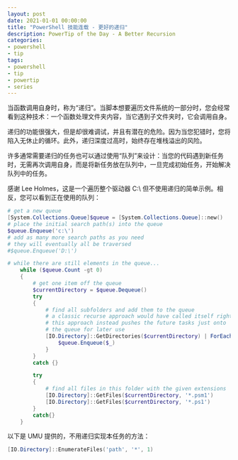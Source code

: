```yaml
---
layout: post
date: 2021-01-01 00:00:00
title: "PowerShell 技能连载 - 更好的递归"
description: PowerTip of the Day - A Better Recursion
categories:
- powershell
- tip
tags:
- powershell
- tip
- powertip
- series
---
```

当函数调用自身时，称为“递归”。当脚本想要遍历文件系统的一部分时，您会经常看到这种技术：一个函数处理文件夹内容，当它遇到子文件夹时，它会调用自身。

递归的功能很强大，但是却很难调试，并且有潜在的危险。因为当您犯错时，您将陷入无休止的循环。此外，递归深度过高时，始终存在堆栈溢出的风险。

许多通常需要递归的任务也可以通过使用“队列”来设计：当您的代码遇到新任务时，无需再次调用自身，而是将新任务放在队列中，一旦完成初始任务，开始解决队列中的任务。

感谢 Lee Holmes，这是一个遍历整个驱动器 C:\ 但不使用递归的简单示例。相反，您可以看到正在使用的队列：

```powershell
# get a new queue
[System.Collections.Queue]$queue = [System.Collections.Queue]::new()
# place the initial search path(s) into the queue
$queue.Enqueue('c:\')
# add as many more search paths as you need
# they will eventually all be traversed
#$queue.Enqueue('D:\')

# while there are still elements in the queue...
    while ($queue.Count -gt 0)
    {
        # get one item off the queue
        $currentDirectory = $queue.Dequeue()
        try
        {
            # find all subfolders and add them to the queue
            # a classic recurse approach would have called itself right here
            # this approach instead pushes the future tasks just onto
            # the queue for later use
            [IO.Directory]::GetDirectories($currentDirectory) | ForEach-Object {
                $queue.Enqueue($_)
            }
        }
        catch {}

        try
        {
            # find all files in this folder with the given extensions
            [IO.Directory]::GetFiles($currentDirectory, '*.psm1')
            [IO.Directory]::GetFiles($currentDirectory, '*.ps1')
        }
        catch{}
    }
```

以下是 UMU 提供的，不用递归实现本任务的方法：

```powershell
[IO.Directory]::EnumerateFiles('path', '*', 1)
```

<!--本文国际来源：[A Better Recursion](https://community.idera.com/database-tools/powershell/powertips/b/tips/posts/a-better-recursion)-->

